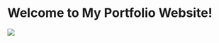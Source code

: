 <h1>Welcome to My Portfolio Website!</h1>
<img src="https://images.unsplash.com/photo-1487088678257-3a541e6e3922?ixlib=rb-4.0.3&ixid=MnwxMjA3fDB8MHxzZWFyY2h8MTd8fHBvcnRmb2xpb3xlbnwwfHwwfHw%3D&auto=format&fit=crop&w=1000&q=60"/>
